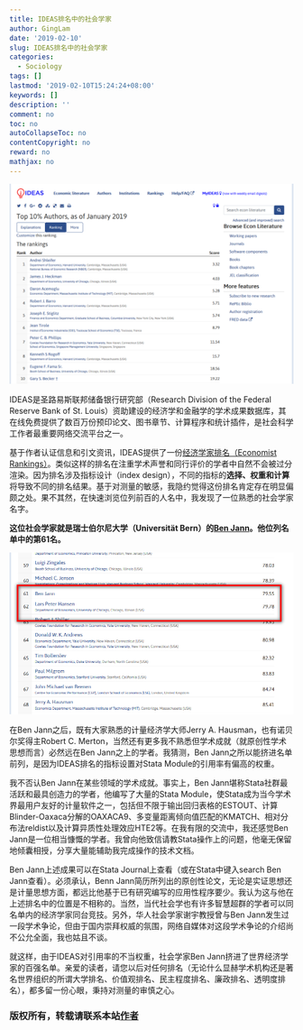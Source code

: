```yaml
---
title: IDEAS排名中的社会学家
author: GingLam
date: '2019-02-10'
slug: IDEAS排名中的社会学家
categories:
  - Sociology
tags: []
lastmod: '2019-02-10T15:24:24+08:00'
keywords: []
description: ''
comment: no
toc: no
autoCollapseToc: no
contentCopyright: no
reward: no
mathjax: no
---
```

<div align=center><img src="https://raw.githubusercontent.com/GingLam/Storage/master/screenshot.png"></div>
<div align=center>
</div>


IDEAS是圣路易斯联邦储备银行研究部（Research Division of the Federal Reserve Bank of St. Louis）资助建设的经济学和金融学的学术成果数据库，其在线免费提供了数百万份预印论文、图书章节、计算程序和统计插件，是社会科学工作者最重要网络交流平台之一。

基于作者认证信息和引文资讯，IDEAS提供了一份[经济学家排名（Economist Rankings）](https://ideas.repec.org/top/top.person.all.html)。类似这样的排名在注重学术声誉和同行评价的学者中自然不会被过分渲染。因为排名涉及指标设计（index design），不同的指标的**选择、权重和计算**将导致不同的排名结果。基于对测量的敏感，我隐约觉得这份排名肯定存在明显偏颇之处。果不其然，在快速浏览位列前百的人名中，我发现了一位熟悉的社会学家名字。

<!--more-->

**这位社会学家就是瑞士伯尔尼大学（Universität Bern）的[Ben Jann](http://www.soz.unibe.ch/about_us/people/prof_dr_jann_ben/index_eng.html)。他位列名单中的第61名。**

<div align=center><img src="https://raw.githubusercontent.com/GingLam/Storage/master/screenshot2.png"></div>
<div align=center>
</div>

在Ben Jann之后，既有大家熟悉的计量经济学大师Jerry A. Hausman，也有诺贝尔奖得主Robert C. Merton，当然还有更多我不熟悉但学术成就（就原创性学术思想而言）必然远在Ben Jann之上的学者。我猜测，Ben Jann之所以能挤进名单前列，是因为IDEAS排名的指标设置对Stata Module的引用率有偏高的权重。

我不否认Ben Jann在某些领域的学术成就。事实上，Ben Jann堪称Stata社群最活跃和最具创造力的学者，他编写了大量的Stata Module，使Stata成为当今学术界最用户友好的计量软件之一，包括但不限于输出回归表格的ESTOUT、计算Blinder-Oaxaca分解的OAXACA9、多变量距离倾向值匹配的KMATCH、相对分布法reldist以及计算异质性处理效应HTE2等。在我有限的交流中，我还感觉Ben Jann是一位相当慷慨的学者。我曾向他致信请教Stata操作上的问题，他毫无保留地倾囊相授，分享大量能辅助我完成操作的技术文档。

Ben Jann上述成果可以在Stata Journal上查看（或在Stata中键入search Ben Jann查看）。必须承认，Benn Jann简历所列出的原创性论文，无论是实证思想还是计量思想方面，都远比他基于已有研究编写的应用性程序要少。我认为这与他在上述排名中的位置是不相称的。当然，当代社会学也有许多智慧超群的学者可以同名单内的经济学家同台竞技。另外，华人社会学家谢宇教授曾与Ben Jann发生过一段学术争论，但由于国内崇拜权威的氛围，网络自媒体对这段学术争论的介绍尚不公允全面，我也姑且不谈。

就这样，由于IDEAS对引用率的不当权重，社会学家Ben Jann挤进了世界经济学家的百强名单。亲爱的读者，请您以后对任何排名（无论什么显赫学术机构还是著名世界组织的所谓大学排名、价值观排名、民主程度排名、廉政排名、透明度排名），都多留一份心眼，秉持对测量的审慎之心。




### 版权所有，转载请联系本站[作者](mailto:linj83@mail2.sysu.edu.cn)
